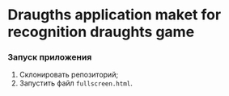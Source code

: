 # Draugths application maket for recognition draughts game
### Запуск приложения
1. Склонировать репозиторий;
2. Запустить файл `fullscreen.html`.
